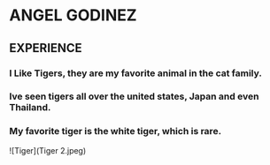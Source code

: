 # ANGEL GODINEZ

## EXPERIENCE
### I Like Tigers, they are my favorite animal in the cat family.
### Ive seen tigers all over the united states, Japan and even Thailand. 
### My favorite tiger is the white tiger, which is rare.

![Tiger](Tiger 2.jpeg)
